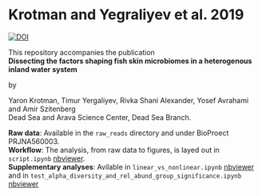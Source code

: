 # Krotman and Yegraliyev et al. 2019

[![DOI](https://zenodo.org/badge/190523076.svg)](https://zenodo.org/badge/latestdoi/190523076)

This repository accompanies the publication  
**Dissecting the factors shaping fish skin microbiomes in a heterogenous inland water system**  

by  

Yaron Krotman, Timur Yergaliyev, Rivka Shani Alexander, Yosef Avrahami and Amir Szitenberg  
Dead Sea and Arava Science Center, Dead Sea Branch.
  
**Raw data**: Available in the `raw_reads` directory and under BioProect PRJNA560003.  
**Workflow**: The analysis, from raw data to figures, is layed out in `script.ipynb` [nbviewer](https://bit.ly/2z7teFm).  
**Supplementary analyses**: Avilable in `linear_vs_nonlinear.ipynb` [nbviewer](https://bit.ly/2rf396V) and in `test_alpha_diversity_and_rel_abund_group_significance.ipynb` [nbviewer](https://bit.ly/2M5P5nm)
